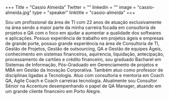 +++
Title = "Cassio Almeida"
Twitter = ""
linkedin = ""
image = "cassio-almeida.jpg"
type = "speaker"
linktitle = "cassio-almeida"
+++

Sou um profissional da área de TI com 22 anos de atuação exclusivamente na área sendo a maior parte da minha carreira focada em consultoria de projetos e QA com o foco em ajudar a aumentar a qualidade dos softwares e aplicações. Possuo experiência de trabalho em projetos ágeis e empresas de grande porte, possuo grande experiência na área de Consultoria de TI, Gestão de Projetos, Gestão de outsourcing, QA e Gestão de equipes Ágeis, conhecimento em sistemas financeiros, aquirencia, liquidação, antecipação, processamento de cartões e crédito financeiro, sou graduado Bacharel em Sistemas de Informação, Pós-Graduado em Gerenciamento de projetos e MBA em Gestão da Inovação Corporativa. Também atuo como professor de disciplinas ligadas a Tecnologia. Atuo com consultoria e mentoria em Coach QA, Agile Coach e Coach carreiras tecnologia. Atualmente sou Consultor Sênior na Accenture desempenhando o papel de QA Manager, atuando em um grande cliente financeiro em Porto Alegre.

